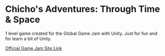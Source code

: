 # Chicho's Adventures: Through Time & Space
1 level game created for the Global Game Jam with Unity. Just for fun and for learn a bit of Unity.

[Official Game Jam Site Link](https://globalgamejam.org/2022/games/chichos-adventures-trhough-time-space-8)
